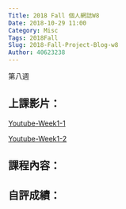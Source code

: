 ```yaml
---
Title: 2018 Fall 個人網誌W8
Date: 2018-10-29 11:00
Category: Misc
Tags: 2018Fall
Slug: 2018-Fall-Project-Blog-w8
Author: 40623238
---
```


第八週

<!-- PELICAN_END_SUMMARY -->

上課影片：
----

[Youtube-Week1-1]()

[Youtube-Week1-2]()

課程內容：
----

自評成績：
----